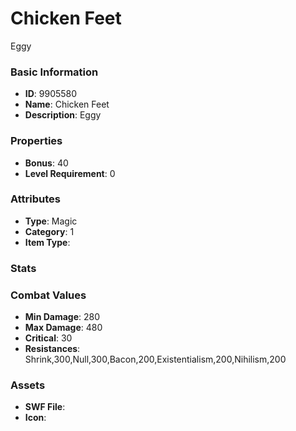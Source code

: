 # Chicken Feet

Eggy

### Basic Information

- **ID**: 9905580
- **Name**: Chicken Feet
- **Description**: Eggy

### Properties

- **Bonus**: 40
- **Level Requirement**: 0

### Attributes

- **Type**: Magic
- **Category**: 1
- **Item Type**: 

### Stats


### Combat Values

- **Min Damage**: 280
- **Max Damage**: 480
- **Critical**: 30
- **Resistances**: Shrink,300,Null,300,Bacon,200,Existentialism,200,Nihilism,200

### Assets

- **SWF File**: 
- **Icon**: 


